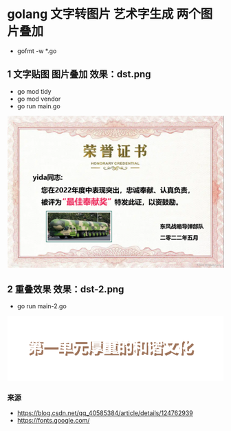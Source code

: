 # golang 文字转图片 艺术字生成 两个图片叠加

- gofmt -w *.go

## 1 文字贴图 图片叠加 效果：dst.png

- go mod tidy
- go mod vendor
- go run main.go

![img](dst.png)

## 2 重叠效果 效果：dst-2.png

- go run main-2.go

![img](dst-2.png)

### 来源

- https://blog.csdn.net/qq_40585384/article/details/124762939
- https://fonts.google.com/